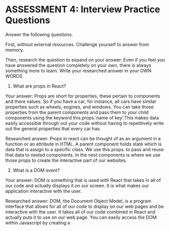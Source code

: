 # ASSESSMENT 4: Interview Practice Questions
Answer the following questions.

First, without external resources. Challenge yourself to answer from memory.

Then, research the question to expand on your answer. Even if you feel you have answered the question completely on your own, there is always something more to learn. Write your researched answer in your OWN WORDS.  

1. What are props in React?

  Your answer:
  Props are short for properties, these pertain to components and there values. So if you have a car, for instance, all cars have similar properties such as wheels, engines, and windows. You can take those properties from the parent components and pass them to your child components using the keyword this.props.'name of key'.This makes data easily accessible through out your code without having to repetitively write out the general properties that every car has.

  Researched answer:
  Props in react can be thought of as an argument in a function or an attribute in HTML. A parent component holds state which is data that is assign to a specific class. We use this.props. to pass and reuse that data to nested components. In the nest components is where we use those props to create the interactive part of our websites.



2. What is a DOM event?

  Your answer:
  DOM is something that is used with React that takes in all of our code and actually displays it on our screen. It is what makes our application interactive with the user.

  Researched answer:
  DOM, the Document Object Model, is a program interface that allows for all of our code to display on our web pages and be interactive with the user. It takes all of our code combined in React and actually puts it to use on our web page. You can easily access the DOM within Javascript by creating a <script> tag, from there you can manipulate the document.


3. What is object-oriented programming? How is it different than functional programming?

  Your answer:


  Researched answer:



4. What is the difference between a Float and an Integer in Ruby?

  Your answer:

  Researched answer:



5. Ruby has an implicit return. What does that mean?

  Your answer:
  Implicit return means that, for example, within a function or method you do not have to actually write return, but it will automatically return the last line in the function.

  Researched answer:
  The difference between implicit returns and explicit returns are that explicit are more specific about what they want to be returned. While on the other hand implicit returns are implying that the last line of code is what they want to be printed with out having to use syntax's to specify what you want to be ran.




## Looking Ahead: Terms for Next Week

1. Instance Variable: 
variables that are inside of a class that start with @ allowing for you to assign it a value. Sort of like a state in Javascript.

2. PostgreSQL: is a primary data base for web applications allowing them to run dynamically

3. Ruby on Rails:
Is another program that allows use to combine different languages of code and send them to the DOM where we can interact with our code on the user interfaces.

4. ORM:
Object-relational mapping, creates a layer between languages and the database.

5. Active Record:
a layer in ruby on rails that represents models and their data.